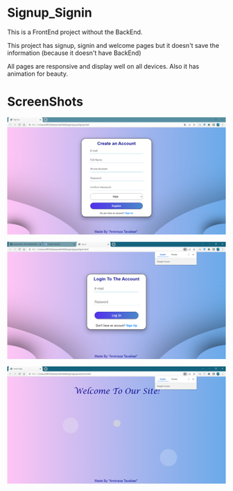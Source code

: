 # Signup_Signin

This is a FrontEnd project without the BackEnd.

This project has signup, signin and welcome pages but it doesn't save the information (because it doesn't have BackEnd)

All pages are responsive and display well on all devices. Also it has animation for beauty.

# ScreenShots

<img src="media/signup.PNG"></img>

<img src="media/signin.PNG"></img>

<img src="media/welcome.PNG"></img>
